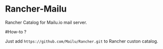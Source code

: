 # Rancher-Mailu
Rancher Catalog for Mailu.io mail server.

#How-to ?

Just add `https://github.com/Mailu/Rancher.git` to Rancher custon catalog.

